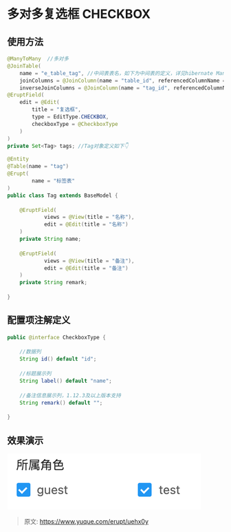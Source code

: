 # 多对多复选框 CHECKBOX


## 使用方法
```java
@ManyToMany  //多对多
@JoinTable(
    name = "e_table_tag", //中间表表名，如下为中间表的定义，详见hibernate ManyToMany
    joinColumns = @JoinColumn(name = "table_id", referencedColumnName = "id"),
    inverseJoinColumns = @JoinColumn(name = "tag_id", referencedColumnName = "id"))
@EruptField(
    edit = @Edit(
        title = "复选框",
        type = EditType.CHECKBOX,
        checkboxType = @CheckboxType
    )
)
private Set<Tag> tags; //Tag对象定义如下👇
```
```java
@Entity
@Table(name = "tag")
@Erupt(
        name = "标签表"
)
public class Tag extends BaseModel {

    @EruptField(
            views = @View(title = "名称"),
            edit = @Edit(title = "名称")
    )
    private String name;

    @EruptField(
            views = @View(title = "备注"),
            edit = @Edit(title = "备注")
    )
    private String remark;

}
```

## 配置项注解定义
```java
public @interface CheckboxType {

    //数据列
    String id() default "id";

    //标题展示列
    String label() default "name";

    //备注信息展示列，1.12.3及以上版本支持
    String remark() default "";

}
```

## 效果演示
![image.png](./img/jgfRPQjF4LuSbL2g/1611566237802-12267c53-056c-460e-8eb7-a11a398a8c0f-130362.png)


> 原文: <https://www.yuque.com/erupt/uehx0y>